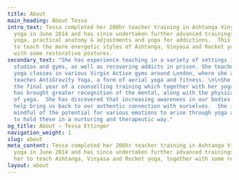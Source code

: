 ```yaml
---
title: About
main_heading: About Tessa
intro_text: Tessa completed her 200hr teacher training in Ashtanga Vinyasa and Rocket
  yoga in June 2014 and has since undertaken further advanced trainings in Yin & Yang
  yoga, practical anatomy & adjustments and yoga for addictions.  This equips her
  to teach the more energetic styles of Ashtanga, Vinyasa and Rocket yoga, together
  with some restorative postures.
secondary_text: "She has experience teaching in a variety of settings including offices,
  studios and gyms, as well as recovering addicts in prison. She teaches several public
  yoga classes in various Virgin Active gyms around London, where she additionally
  teaches AntiGravity Yoga, a form of aerial yoga and fitness. \n\nShe is also in
  the final year of a counselling training which together with her yoga practice,
  has brought greater recognition of the mental, along with the physical, benefits
  of yoga.  She has discovered that increasing awareness in our bodies responses can
  help bring us back to our authentic connection with ourselves.  She is therefore
  mindful of the potential for various emotions to arise through yoga and is able
  to hold these in a nurturing and therapeutic way."
og_title: About — Tessa Ettinger
navigation_weight: 1
slug: about
meta_content: Tessa completed her 200hr teacher training in Ashtanga Vinyasa and Rocket
  yoga in June 2014 and has since undertaken further advanced trainings which equip
  her to teach Ashtanga, Vinyasa and Rocket yoga, together with some restorative postures.
layout: about
---
```


<!-- do not add any text to this box directly, use the fields below instead -->